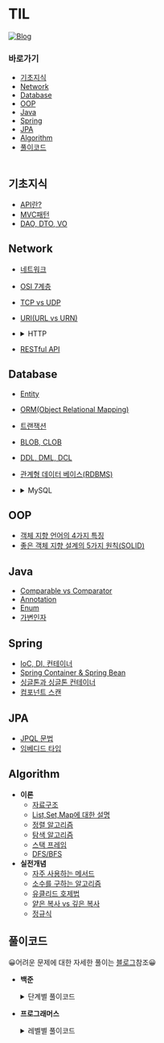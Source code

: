 # TIL
[![Blog](https://img.shields.io/badge/Blog-crupy.tistory.com-green.svg)](https://crupy.tistory.com/category)

### 바로가기
- [기초지식](#기초지식)
- [Network](#network)
- [Database](#database)
- [OOP](#oop)
- [Java](#java)
- [Spring](#spring)
- [JPA](#jpa)
- [Algorithm](#algorithm)
- [풀이코드](#풀이코드)
</br></br>

## 기초지식
- [API란?](https://github.com/crupy/TIL/blob/master/%EA%B8%B0%EC%B4%88%EC%A7%80%EC%8B%9D/API%EB%9E%80%3F.md)
- [MVC패턴](https://github.com/crupy/TIL/blob/master/%EA%B8%B0%EC%B4%88%EC%A7%80%EC%8B%9D/MVC%ED%8C%A8%ED%84%B4.md)
- [DAO, DTO, VO](https://github.com/crupy/TIL/blob/master/%EA%B8%B0%EC%B4%88%EC%A7%80%EC%8B%9D/DAO%2C%20DTO%2C%20VO.md)

## Network
- [네트워크](https://github.com/crupy/TIL/blob/master/Network/%EB%84%A4%ED%8A%B8%EC%9B%8C%ED%81%AC.md)
- [OSI 7계층](https://github.com/crupy/TIL/blob/master/Network/OSI%207%EA%B3%84%EC%B8%B5.md)
- [TCP vs UDP](https://github.com/crupy/TIL/blob/master/Network/TCP%20vs%20UDP.md)
- [URI(URL vs URN)](https://github.com/crupy/TIL/blob/master/Network/URI(URL%2C%20URN).md)
- <details>
    <summary>HTTP</summary>
    <div markdown="1">

    - [HTTP 기본](https://github.com/crupy/TIL/blob/master/Network/HTTP/HTTP%20%EA%B8%B0%EB%B3%B8.md)
    - [HTTP 메서드](https://github.com/crupy/TIL/blob/master/Network/HTTP/HTTP%20%EB%A9%94%EC%84%9C%EB%93%9C.md)
    - [HTTP 상태코드](https://github.com/crupy/TIL/blob/master/Network/HTTP/HTTP%20%EC%83%81%ED%83%9C%EC%BD%94%EB%93%9C.md)
    - [HTTP 헤더 기본](https://github.com/crupy/TIL/blob/master/Network/HTTP/HTTP%20%ED%97%A4%EB%8D%94%20%EA%B8%B0%EB%B3%B8.md)
    - [HTTP 헤더 - 캐시](https://github.com/crupy/TIL/blob/master/Network/HTTP/HTTP%20%ED%97%A4%EB%8D%94%20-%20%EC%BA%90%EC%8B%9C.md)

    </div>
    </details>
    
- [RESTful API](https://github.com/crupy/TIL/blob/master/Network/RESTful%20API.md)

## Database
- [Entity](https://github.com/crupy/TIL/blob/master/Database/Entity.md)
- [ORM(Object Relational Mapping)](https://github.com/crupy/TIL/blob/master/Database/ORM.md)
- [트랜잭션](https://github.com/crupy/TIL/blob/master/Database/%ED%8A%B8%EB%9E%9C%EC%9E%AD%EC%85%98.md)
- [BLOB, CLOB](https://github.com/crupy/TIL/blob/master/Database/LOB(BLOB%2C%20CLOB).md)
- [DDL, DML, DCL](https://github.com/crupy/TIL/blob/master/Database/DDL%2C%20DML%2C%20DCL.md)
- [관계형 데이터 베이스(RDBMS)](https://github.com/crupy/TIL/blob/master/Database/%EA%B4%80%EA%B3%84%ED%98%95%20%EB%8D%B0%EC%9D%B4%ED%84%B0%20%EB%B2%A0%EC%9D%B4%EC%8A%A4(RDBMS).md)
- <details>
       <summary>MySQL</summary>
       <div markdown="1">
       
    - [SELECT 기초](https://github.com/crupy/TIL/tree/master/MySQL_%EA%B8%B0%EC%B4%88%EB%AC%B8%EB%B2%95/SELECT%20%EA%B8%B0%EC%B4%88)

    - <details>
       <summary>SELECT 활용</summary>
       <div markdown="1">
       
        - [서브 쿼리](https://github.com/crupy/TIL/blob/master/MySQL_%EA%B8%B0%EC%B4%88%EB%AC%B8%EB%B2%95/SELECT%20%ED%99%9C%EC%9A%A9/%EC%BF%BC%EB%A6%AC%20%EC%95%88%EC%97%90%20%EC%84%9C%EB%B8%8C%EC%BF%BC%EB%A6%AC.md)
        - [JOIN](https://github.com/crupy/TIL/blob/master/MySQL_%EA%B8%B0%EC%B4%88%EB%AC%B8%EB%B2%95/SELECT%20%ED%99%9C%EC%9A%A9/JOIN.md)
        - [UNION](https://github.com/crupy/TIL/blob/master/MySQL_%EA%B8%B0%EC%B4%88%EB%AC%B8%EB%B2%95/SELECT%20%ED%99%9C%EC%9A%A9/UNION.md)

       </div>
       </details>

       </div>
       </details>


    
## OOP
- [객체 지향 언어의 4가지 특징](https://github.com/crupy/TIL/blob/master/OOP/%EA%B0%9D%EC%B2%B4%20%EC%A7%80%ED%96%A5%20%EC%96%B8%EC%96%B4%EC%9D%98%204%EA%B0%80%EC%A7%80%20%ED%8A%B9%EC%A7%95.md)
- [좋은 객체 지향 설계의 5가지 원칙(SOLID)](https://github.com/crupy/TIL/blob/master/OOP/%EC%A2%8B%EC%9D%80%20%EA%B0%9D%EC%B2%B4%20%EC%A7%80%ED%96%A5%20%EC%84%A4%EA%B3%84%EC%9D%98%205%EA%B0%80%EC%A7%80%20%EC%9B%90%EC%B9%99(SOLID).md)

## Java
- [Comparable vs Comparator](https://github.com/crupy/TIL/blob/master/Java/Comparable%20vs%20Comparator.md)
- [Annotation](https://github.com/crupy/TIL/blob/master/Java/Annotation.md)
- [Enum](https://github.com/crupy/TIL/blob/master/Java/Enum.md)
- [가변인자](https://github.com/crupy/TIL/blob/master/Java/%EA%B0%80%EB%B3%80%EC%9D%B8%EC%9E%90.md)

## Spring
- [IoC, DI, 컨테이너](https://github.com/crupy/TIL/blob/master/Spring/IoC%2C%20DI%2C%20%EC%BB%A8%ED%85%8C%EC%9D%B4%EB%84%88.md)
- [Spring Container & Spring Bean](https://github.com/crupy/TIL/blob/master/Spring/Spring%20Container%20&%20Spring%20Bean.md)
- [싱글톤과 싱글톤 컨테이너](https://github.com/crupy/TIL/blob/master/Spring/%EC%8B%B1%EA%B8%80%ED%86%A4%20%EC%BB%A8%ED%85%8C%EC%9D%B4%EB%84%88.md)
- [컴포넌트 스캔](https://github.com/crupy/TIL/blob/master/Spring/%EC%BB%B4%ED%8F%AC%EB%84%8C%ED%8A%B8%20%EC%8A%A4%EC%BA%94.md)

## JPA
- [JPQL 문법](https://github.com/crupy/TIL/blob/master/JPA/JPQL.md)
- [임베디드 타입](https://github.com/crupy/TIL/blob/master/JPA/%EC%9E%84%EB%B2%A0%EB%94%94%EB%93%9C%20%ED%83%80%EC%9E%85.md)

## Algorithm
- **이론**
    - [자료구조](https://github.com/crupy/TIL/blob/master/%EC%95%8C%EA%B3%A0%EB%A6%AC%EC%A6%98/%EC%9D%B4%EB%A1%A0/%EC%9E%90%EB%A3%8C%EA%B5%AC%EC%A1%B0.md)
    - [List,Set,Map에 대한 설명](https://github.com/crupy/TIL/blob/master/%EC%95%8C%EA%B3%A0%EB%A6%AC%EC%A6%98/%EC%9D%B4%EB%A1%A0/List,Set,Map%EC%97%90%20%EB%8C%80%ED%95%9C%20%EC%84%A4%EB%AA%85.md)
    - [정렬 알고리즘](https://github.com/crupy/TIL/blob/master/%EC%95%8C%EA%B3%A0%EB%A6%AC%EC%A6%98/%EC%9D%B4%EB%A1%A0/%EC%A0%95%EB%A0%AC.md)
    - [탐색 알고리즘](https://github.com/crupy/TIL/blob/master/%EC%95%8C%EA%B3%A0%EB%A6%AC%EC%A6%98/%EC%9D%B4%EB%A1%A0/%ED%83%90%EC%83%89.md)
    - [스택 프레임](https://github.com/crupy/TIL/blob/master/%EC%95%8C%EA%B3%A0%EB%A6%AC%EC%A6%98/%EC%9D%B4%EB%A1%A0/%EC%8A%A4%ED%83%9D%ED%94%84%EB%A0%88%EC%9E%84.md)
    - [DFS/BFS](https://github.com/crupy/TIL/blob/master/%EC%95%8C%EA%B3%A0%EB%A6%AC%EC%A6%98/%EC%9D%B4%EB%A1%A0/%EC%9D%B4%EC%A7%84%ED%8A%B8%EB%A6%AC%EC%88%9C%ED%9A%8C(DFS%2CBFS).md)
- **실전개념**
    - [자주 사용하는 메서드](https://github.com/crupy/TIL/blob/master/%EC%95%8C%EA%B3%A0%EB%A6%AC%EC%A6%98/%EC%8B%A4%EC%A0%84%20%EA%B0%9C%EB%85%90/%EC%9E%90%EC%A3%BC%20%EC%82%AC%EC%9A%A9%ED%95%98%EB%8A%94%20%EB%A9%94%EC%84%9C%EB%93%9C.md)
    - [소수를 구하는 알고리즘](https://github.com/crupy/TIL/blob/master/%EC%95%8C%EA%B3%A0%EB%A6%AC%EC%A6%98/%EC%8B%A4%EC%A0%84%20%EA%B0%9C%EB%85%90/%EC%86%8C%EC%88%98%EC%9D%98%20%EA%B0%AF%EC%88%98%EB%A5%BC%20%EA%B5%AC%ED%95%98%EB%8A%94%20%EC%95%8C%EA%B3%A0%EB%A6%AC%EC%A6%98.md)
    - [유클리드 호제법](https://github.com/crupy/TIL/blob/master/%EC%95%8C%EA%B3%A0%EB%A6%AC%EC%A6%98/%EC%8B%A4%EC%A0%84%20%EA%B0%9C%EB%85%90/%EC%9C%A0%ED%81%B4%EB%A6%AC%EB%93%9C%20%ED%98%B8%EC%A0%9C%EB%B2%95.md)
    - [얕은 복사 vs 깊은 복사](https://github.com/crupy/TIL/blob/master/%EC%95%8C%EA%B3%A0%EB%A6%AC%EC%A6%98/%EC%8B%A4%EC%A0%84%20%EA%B0%9C%EB%85%90/%EC%96%95%EC%9D%80%20%EB%B3%B5%EC%82%AC%20vs%20%EA%B9%8A%EC%9D%80%20%EB%B3%B5%EC%82%AC.md)
    - [정규식](https://github.com/crupy/TIL/blob/master/%EC%95%8C%EA%B3%A0%EB%A6%AC%EC%A6%98/%EC%8B%A4%EC%A0%84%20%EA%B0%9C%EB%85%90/%EC%A0%95%EA%B7%9C%EC%8B%9D.md)


## 풀이코드
😀어려운 문제에 대한 자세한 풀이는 [블로그](https://crupy.tistory.com/category)참조😀</br>

- **백준**
    <details>
    <summary>단계별 풀이코드</summary>
    <div markdown="1">

    - [1단계](https://github.com/crupy/new_baekjoon_algorithm/tree/master/src/step1)</br>
    - [2단계](https://github.com/crupy/new_baekjoon_algorithm/tree/master/src/step2)</br>
    - [3단계](https://github.com/crupy/new_baekjoon_algorithm/tree/master/src/step3)</br>
    - [4단계](https://github.com/crupy/new_baekjoon_algorithm/tree/master/src/step4)</br>
    - [5단계](https://github.com/crupy/new_baekjoon_algorithm/tree/master/src/step5)</br>
    - [6단계](https://github.com/crupy/new_baekjoon_algorithm/tree/master/src/step6)</br>
    - [7단계](https://github.com/crupy/new_baekjoon_algorithm/tree/master/src/step7)</br>
    - [8단계](https://github.com/crupy/new_baekjoon_algorithm/tree/master/src/step8)</br>

    </div>
    </details>


- **프로그래머스**
    <details>
    <summary>레벨별 풀이코드</summary>
    <div markdown="1">
        
    - [Level1](https://github.com/crupy/new_baekjoon_algorithm/tree/master/src/Programmers/Level1)
    - [Level2](https://github.com/crupy/new_baekjoon_algorithm/tree/master/src/Programmers/Level2)
    </div>
    </details>
